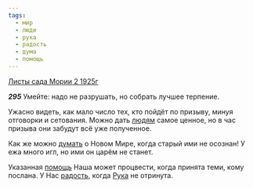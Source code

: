 ```yaml
---
tags:
  - мир
  - люди
  - рука
  - радость
  - дума
  - помощь
---
```


[Листы сада Мории 2 1925г](https://127.0.0.1:4002/agni/1925)

___295___
Умейте: надо не разрушать, но собрать лучшее терпение.   

Ужасно видеть, как мало число тех, кто пойдёт по призыву, минуя отговорки и сетования. Можно дать [людям](../../../tags/#люди) самое ценное, но в час призыва они забудут всё уже полученное.   

Как же можно [думать](../../../tags/#дума) о Новом Мире, когда старый ими не осознан! У ежа много игл, но ими он царём не станет.   

Указанная [помощь](../../../tags/#помощь) Наша может процвести, когда принята теми, кому послана. У Нас [радость](../../../tags/#радость), когда [Рука](../../../tags/#рука) не отринута.   

